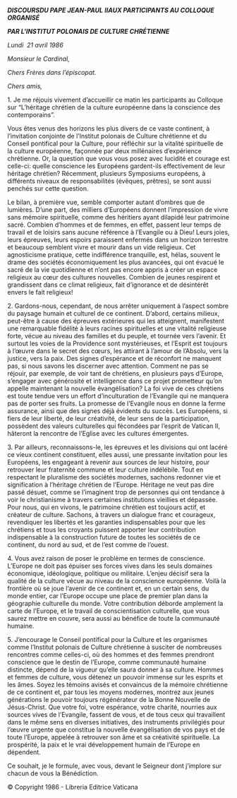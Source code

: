 ***DISCOURS******DU PAPE JEAN-PAUL*** ***II******AUX PARTICIPANTS AU COLLOQUE ORGANISÉ***

***PAR L'INSTITUT POLONAIS DE CULTURE CHRÉTIENNE***

*Lundi  21 avril 1986*

*Monsieur le Cardinal,*

*Chers Frères dans l’épiscopat.*

*Chers amis,*

1\. Je me réjouis vivement d’accueillir ce matin les participants au Colloque sur “L’héritage chrétien de la culture européenne dans la conscience des contemporains”.

Vous êtes venus des horizons les plus divers de ce vaste continent, à l’invitation conjointe de l’Institut polonais de Culture chrétienne et du Conseil pontifical pour la Culture, pour réfléchir sur la vitalité spirituelle de la culture européenne, façonnée par deux millénaires d’expérience chrétienne. Or, la question que vous vous posez avec lucidité et courage est celle-ci: quelle conscience les Européens gardent-ils effectivement de leur héritage chrétien? Récemment, plusieurs Symposiums européens, à différents niveaux de responsabilités (évêques, prêtres), se sont aussi penchés sur cette question.

Le bilan, à première vue, semble comporter autant d’ombres que de lumières. D’une part, des milliers d’Européens donnent l’impression de vivre sans mémoire spirituelle, comme des héritiers ayant dilapidé leur patrimoine sacré. Combien d’hommes et de femmes, en effet, passent leur temps de travail et de loisirs sans aucune référence à l’Evangile ou à Dieu! Leurs joies, leurs épreuves, leurs espoirs paraissent enfermés dans un horizon terrestre et beaucoup semblent vivre et mourir dans un vide religieux. Cet agnosticisme pratique, cette indifférence tranquille, est, hélas, souvent le drame des sociétés économiquement les plus avancées, qui ont évacué le sacré de la vie quotidienne et n’ont pas encore appris à créer un espace religieux au cœur des cultures nouvelles. Combien de jeunes respirent et grandissent dans ce climat religieux, fait d’ignorance et de désintérêt envers le fait religieux!

2\. Gardons-nous, cependant, de nous arrêter uniquement à l’aspect sombre du paysage humain et culturel de ce continent. D’abord, certains milieux, peut-être à cause des épreuves extérieures qui les atteignent, manifestent une remarquable fidélité à leurs racines spirituelles et une vitalité religieuse forte, vécue au niveau des familles et du peuple, et tournée vers l’avenir. Et surtout les voies de la Providence sont mystérieuses, et l’Esprit est toujours à l’œuvre dans le secret des cœurs, les attirant à l’amour de l’Absolu, vers la justice, vers la paix. Des signes d’espérance et de réconfort ne manquent pas, si nous savons les discerner avec attention. Comment ne pas se réjouir, par exemple, de voir tant de chrétiens, en plusieurs pays d’Europe, s’engager avec générosité et intelligence dans ce projet prometteur qu’on appelle maintenant la nouvelle évangélisation? La foi vive de ces chrétiens est toute tendue vers un effort d’inculturation de l’Evangile qui ne manquera pas de porter ses fruits. La promesse de l’Evangile nous en donne la ferme assurance, ainsi que des signes déjà évidents du succès. Les Européens, si fiers de leur liberté, de leur créativité, de leur sens de la participation, possèdent des valeurs culturelles qui fécondées par l’esprit de Vatican II, hâteront la rencontre de l’Eglise avec les cultures émergentes.

3\. Par ailleurs, reconnaissons-le, les épreuves et les divisions qui ont lacéré ce vieux continent constituent, elles aussi, une pressante invitation pour les Européens, les engageant à revenir aux sources de leur histoire, pour retrouver leur fraternité commune et leur culture indélébile. Tout en respectant le pluralisme des sociétés modernes, sachons redonner vie et signification à l’héritage chrétien de l’Europe. Héritage ne veut pas dire passé désuet, comme se l’imaginent trop de personnes qui ont tendance à voir le christianisme à travers certaines institutions vieillies et dépassée. Pour nous, qui en vivons, le patrimoine chrétien est toujours actif, et créateur de culture. Sachons, à travers un dialogue franc et courageux, revendiquer les libertés et les garanties indispensables pour que les chrétiens et tous les croyants puissent apporter leur contribution indispensable à la construction future de toutes les sociétés de ce continent, du nord au sud, et de l’est comme de l’ouest.

4\. Vous avez raison de poser le problème en termes de conscience. L’Europe ne doit pas épuiser ses forces vives dans les seuls domaines économique, idéologique, politique ou militaire. L’enjeu décisif sera la qualité de la culture vécue au niveau de la conscience européenne. Voilà la frontière où se joue l’avenir de ce continent et, en un certain sens, du monde entier, car l’Europe occupe une place de premier plan dans la géographie culturelle du monde. Votre contribution déborde amplement la carte de l’Europe, et le travail de conscientisation culturelle, que vous saurez mettre en couvre, sera aussi au bénéfice de toute la communauté humaine.

5\. J’encourage le Conseil pontifical pour la Culture et les organismes comme l’Institut polonais de Culture chrétienne à susciter de nombreuses rencontres comme celles-ci, où des hommes et des femmes prendront conscience que le destin de l’Europe, comme communauté humaine distincte, dépend de la vigueur qu’elle saura donner à sa culture. Hommes et femmes de culture, vous détenez un pouvoir immense sur les esprits et les âmes. Soyez les témoins avisés et convaincus de la mémoire chrétienne de ce continent et, par tous les moyens modernes, montrez aux jeunes générations le pouvoir toujours régénérateur de la Bonne Nouvelle de Jésus-Christ. Que votre foi, votre espérance, votre charité, nourries aux sources vives de l’Evangile, fassent de vous, et de tous ceux qui travaillent dans le même sens en diverses initiatives, des instruments privilégiés pour l’œuvre urgente que constitue la nouvelle évangélisation de vos pays et de toute l’Europe, appelée à retrouver son âme et sa créativité spirituelle. La prospérité, la paix et le vrai développement humain de l’Europe en dépendent.

Ce souhait, je le formule, avec vous, devant le Seigneur dont j’implore sur chacun de vous la Bénédiction.

© Copyright 1986 - Libreria Editrice Vaticana